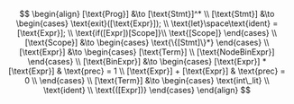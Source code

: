 $$
\begin{align}
    [\text{Prog}] &\to [\text{Stmt}]^* \\
    [\text{Stmt}] &\to
    \begin{cases}
        \text{exit}([\text{Expr}]); \\
        \text{let}\space\text{ident} = [\text{Expr}]; \\
        \text{if([Expr])[Scope]}\\
        \text{[Scope]}
    \end{cases} \\
    [\text{Scope}] &\to
    \begin{cases}
        \text{\{[Stmt]\}*}
    \end{cases} \\
    [\text{Expr}] &\to
    \begin{cases}
        [\text{Term}] \\
        [\text{NodeBinExpr}]
    \end{cases} \\
    [\text{BinExpr}] &\to
    \begin{cases}
        [\text{Expr}] * [\text{Expr}] & \text{prec} = 1 \\
        [\text{Expr}] + [\text{Expr}] & \text{prec} = 0 \\
    \end{cases} \\
    [\text{Term}] &\to
    \begin{cases}
        \text{int\_lit} \\
        \text{ident} \\
        \text{([Expr])}
    \end{cases}
\end{align}
$$
